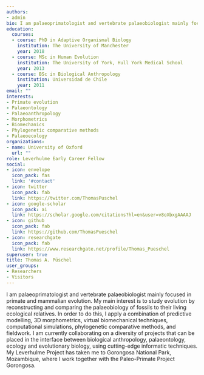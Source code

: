 ```yaml
---
authors:
- admin
bio: I am palaeoprimatologist and vertebrate palaeobiologist mainly focused in primate and mammalian evolution. My main interest is to study evolution by reconstructing and comparing the palaeobiology of fossils to their living ecological relatives. In order to do this, I apply a combination of predictive modelling, 3D morphometrics, virtual biomechanical techniques, computational simulations, phylogenetic comparative methods, and fieldwork. I am currently collaborating on a diversity of projects that can be placed in the interface between biological anthropology, palaeontology, ecology and evolutionary biology, using cutting-edge informatic techniques. My Leverhulme Project has taken me to Gorongosa National Park, Mozambique, where I work together with the Paleo-Primate Project Gorongosa.
education:
  courses:
  - course: PhD in Adaptive Organismal Biology
    institution: The University of Manchester
    year: 2018
  - course: MSc in Human Evolution
    institution: The University of York, Hull York Medical School
    year: 2013
  - course: BSc in Biological Anthropology
    institution: Universidad de Chile
    year: 2011
email: ""
interests:
- Primate evolution
- Palaeontology
- Palaeoanthropology
- Morphometrics
- Biomechanics
- Phylogenetic comparative methods
- Palaeoecology
organizations:
- name: University of Oxford
  url: ""
role: Leverhulme Early Career Fellow
social:
- icon: envelope
  icon_pack: fas
  link: '#contact'
- icon: twitter
  icon_pack: fab
  link: https://twitter.com/ThomasPuschel
- icon: google-scholar
  icon_pack: ai
  link: https://scholar.google.com/citations?hl=en&user=v8oXbxgAAAAJ
- icon: github
  icon_pack: fab
  link: https://github.com/ThomasPueschel
- icon: researchgate
  icon_pack: fab
  link: https://www.researchgate.net/profile/Thomas_Pueschel
superuser: true
title: Thomas A. Püschel
user_groups:
- Researchers
- Visitors
---
```


I am palaeoprimatologist and vertebrate palaeobiologist mainly focused in primate and mammalian evolution. My main interest is to study evolution by reconstructing and comparing the palaeobiology of fossils to their living ecological relatives. In order to do this, I apply a combination of predictive modelling, 3D morphometrics, virtual biomechanical techniques, computational simulations, phylogenetic comparative methods, and fieldwork. I am currently collaborating on a diversity of projects that can be placed in the interface between biological anthropology, palaeontology, ecology and evolutionary biology, using cutting-edge informatic techniques. My Leverhulme Project has taken me to Gorongosa National Park, Mozambique, where I work together with the Paleo-Primate Project Gorongosa.

